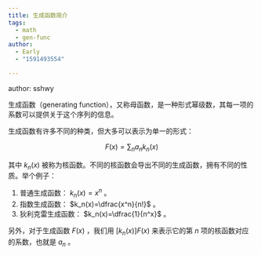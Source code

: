 ```yaml
---
title: 生成函数简介
tags:
  - math
  - gen-func
author:
  - Early
  - "1591493554"

---
```


author: sshwy

生成函数（generating function），又称母函数，是一种形式幂级数，其每一项的系数可以提供关于这个序列的信息。

生成函数有许多不同的种类，但大多可以表示为单一的形式：

$$
F(x)=\sum_n a_nk_n(x)
$$

其中 $k_n(x)$ 被称为核函数。不同的核函数会导出不同的生成函数，拥有不同的性质。举个例子：

1.  普通生成函数： $k_n(x)=x^n$ 。
2.  指数生成函数： $k_n(x)=\dfrac{x^n}{n!}$ 。
3.  狄利克雷生成函数： $k_n(x)=\dfrac{1}{n^x}$ 。

另外，对于生成函数 $F(x)$ ，我们用 $[k_n(x)]F(x)$ 来表示它的第 $n$ 项的核函数对应的系数，也就是 $a_n$ 。
